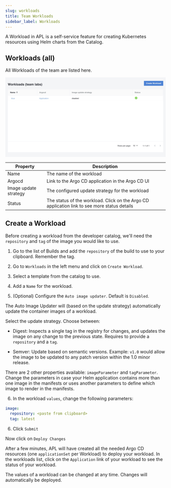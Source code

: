 ```yaml
---
slug: workloads
title: Team Workloads
sidebar_label: Workloads
---
```


<!-- ![Console: new service](img/team-services.png) -->

A Workload in APL is a self-service feature for creating Kubernetes resources using Helm charts from the Catalog.

## Workloads (all)

All Workloads of the team are listed here.

![Team workloads](../../img/team-workloads.png)

| Property | Description                                       |
| -------- | ------------------------------------------------- |
| Name     | The name of the workload                          |
| Argocd   | Link to the Argo CD application in the Argo CD UI |
| Image update strategy | The configured update strategy for the workload |
| Status | The status of the workload. Click on the Argo CD application link to see more status details |

## Create a Workload

Before creating a workload from the developer catalog, we'll need the `repository` and `tag` of the image you would like to use.

1. Go to the list of Builds and add the `repository` of the build to use to your clipboard. Remember the tag.

2. Go to `Workloads` in the left menu and click on `Create Workload`.

3. Select a template from the catalog to use.

4. Add a `Name` for the workload.

5. (Optional) Configure the `Auto image updater`. Default is `Disabled`.

The Auto Image Updater will (based on the update strategy) automatically update the container images of a workload.

Select the update strategy. Choose between:

- Digest: Inspects a single tag in the registry for changes, and updates the image on any change to the previous state. Requires to provide a `repository` and a `tag`.

- Semver: Update based on semantic versions. Example: `v1.0` would allow the image to be updated to any patch version within the 1.0 minor release.

There are 2 other properties available: `imageParameter` and `tagParameter`. Change the parameters in case your Helm application contains more than one image in the manifests or uses another parameters to define which image to render in the manifests.

6. In the workload `values`, change the following parameters:

```yaml
image:
  repository: <paste from clipboard>
  tag: latest
```

6. Click `Submit`

Now click on `Deploy Changes`

After a few minutes, APL will have created all the needed Argo CD resources (one `applicationSet` per Workload) to deploy your workload. In the workloads list, click on the `Application` link of your workload to see the status of your workload.

The values of a workload can be changed at any time. Changes will automatically be deployed.
